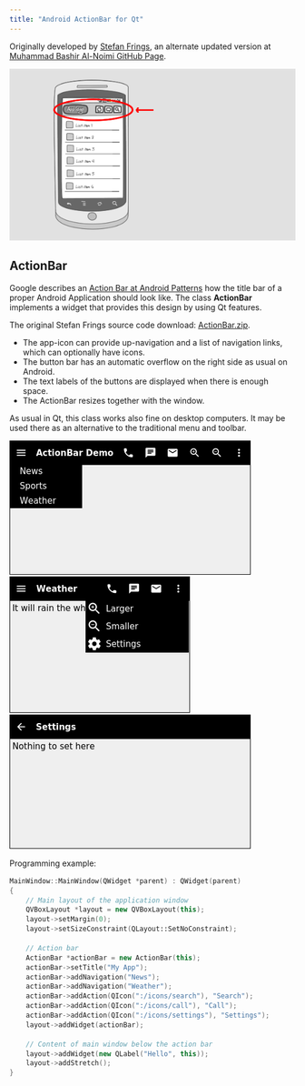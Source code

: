 ```yaml
---
title: "Android ActionBar for Qt"
---
```


Originally developed by [Stefan Frings],
an alternate updated version at [Muhammad Bashir Al-Noimi GitHub Page].

![Action bar image]

## ActionBar

Google describes an [Action Bar at Android Patterns]
how the title bar of a proper Android Application should look like.
The class **ActionBar** implements a widget that provides this design by using Qt features.

The original Stefan Frings source code download: [ActionBar.zip].

* The app-icon can provide up-navigation and a list of navigation links, which can optionally have icons.
* The button bar has an automatic overflow on the right side as usual on Android.
* The text labels of the buttons are displayed when there is enough space.
* The ActionBar resizes together with the window.

As usual in Qt, this class works also fine on desktop computers. It may be used
there as an alternative to the traditional menu and toolbar.

![Navigation menu image]
![Overflow menu image]
![Up navigation image]

Programming example:

```cpp
MainWindow::MainWindow(QWidget *parent) : QWidget(parent)
{
    // Main layout of the application window
    QVBoxLayout *layout = new QVBoxLayout(this);
    layout->setMargin(0);
    layout->setSizeConstraint(QLayout::SetNoConstraint);

    // Action bar
    ActionBar *actionBar = new ActionBar(this);
    actionBar->setTitle("My App");
    actionBar->addNavigation("News");
    actionBar->addNavigation("Weather");
    actionBar->addAction(QIcon(":/icons/search"), "Search");
    actionBar->addAction(QIcon(":/icons/call"), "Call");
    actionBar->addAction(QIcon(":/icons/settings"), "Settings");
    layout->addWidget(actionBar);

    // Content of main window below the action bar
    layout->addWidget(new QLabel("Hello", this));
    layout->addStretch();
}
```

[Stefan Frings]:                        http://web.archive.org/web/20170101022052/http://stefanfrings.de/android_qt/index-en.html
[Muhammad Bashir Al-Noimi GitHub Page]: https://github.com/mbnoimi/QtActionBar
[Action Bar at Android Patterns]:       https://unitid.nl/androidpatterns/uap_pattern/action-bar
[ActionBar.zip]:                        /assets/files/ActionBar.zip
[Action bar image]:                     /assets/img/smartwidgets/content/actionbar.png
[Navigation menu image]:                /assets/img/smartwidgets/content/actionbar_navigation.png
[Overflow menu image]:                  /assets/img/smartwidgets/content/actionbar_overflow.png
[Up navigation image]:                  /assets/img/smartwidgets/content/actionbar_up.png
